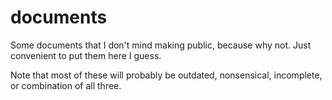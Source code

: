 # documents
Some documents that I don't mind making public, because why not. Just convenient to put them here I guess.

Note that most of these will probably be outdated, nonsensical, incomplete, or combination of all three.

